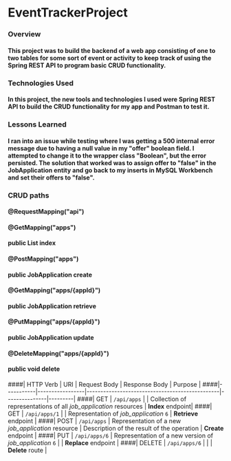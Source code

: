 # EventTrackerProject
### Overview
#### This project was to build the backend of a web app consisting of one to two tables for some sort of event or activity to keep track of using the Spring REST API to program basic CRUD functionality.

### Technologies Used
#### In this project, the new tools and technologies I used were Spring REST API to build the CRUD functionality for my app and Postman to test it.

### Lessons Learned
#### I ran into an issue while testing where I was getting a 500 internal error message due to having a null value in my "offer" boolean field. I attempted to change it to the wrapper class "Boolean", but the error persisted. The solution that worked was to assign offer to "false" in the JobApplication entity and go back to my inserts in MySQL Workbench and set their offers to "false".

### CRUD paths
#### @RequestMapping("api")

#### @GetMapping("apps")
#### public List<JobApplication> index

####	@PostMapping("apps")
####	public JobApplication create

####	@GetMapping("apps/{appId}")
####	public JobApplication retrieve

####	@PutMapping("apps/{appId}")
####	public JobApplication update

####	@DeleteMapping("apps/{appId}")
####	public void delete

####| HTTP Verb | URI             | Request Body                                   | Response Body | Purpose |
####|-----------|-----------------|------------------------------------------------|---------------|---------|
####| GET       | `/api/apps`     |                                                | Collection of representations of all _job_application_ resources | **Index** endpoint|
####| GET       | `/api/apps/1`   |                                                | Representation of _job_application_ `6` | **Retrieve** endpoint |
####| POST      | `/api/apps`     | Representation of a new _job_application_ resource        | Description of the result of the operation | **Create** endpoint |
####| PUT       | `/api/apps/6`   | Representation of a new version of _job_application_ `6` | | **Replace** endpoint |
####| DELETE    | `/api/apps/6`   |                                         | | **Delete** route |
